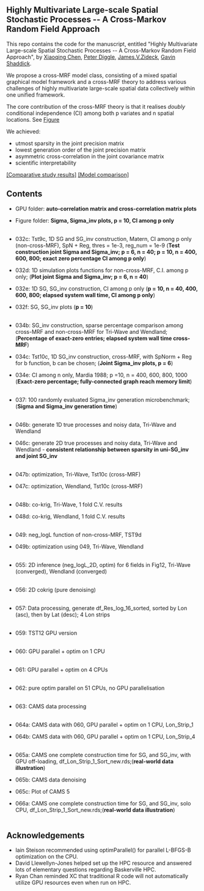 ## Highly Multivariate Large-scale Spatial Stochastic Processes -- A Cross-Markov Random Field Approach

This repo contains the code for the manuscript, entitled "Highly Multivariate Large-scale Spatial Stochastic Processes -- A Cross-Markov Random Field Approach", by [Xiaoqing Chen](https://sites.google.com/view/xiaoqingchen/home), [Peter Diggle](https://www.lancaster.ac.uk/staff/diggle/), [James.V.Zideck](https://www.stat.ubc.ca/users/james-v-zidek-frsc-oc), [Gavin Shaddick](https://scholar.google.com/citations?user=O8brpOcAAAAJ&hl=en).


We propose a cross-MRF model class, consisting of a mixed spatial graphical model framework and a cross-MRF theory to address various challenges of highly multivariate large-scale spatial data collectively within one unified framework. 

The core contribution of the cross-MRF theory is that it realises *doubly* conditional independence (CI) among both p variates and n spatial locations. See [Figure](Assets/) 

We achieved:
  - utmost sparsity in the joint precision matrix
  - lowest generation order of the joint precision matrix
  - asymmetric cross-correlation in the joint covariance matrix
  - scientific interpretability


[[Comparative study results]](Assets/Tables.png) 
[[Model comparison]](Assets/Tab5.png)
    

## Contents
- GPU folder: **auto-correlation matrix and cross-correlation matrix plots** 
- Figure folder: **Sigma, Sigma_inv plots, p = 10, CI among p only** <br><br>

- 032c: Tst9c, 1D SG and SG_inv construction, Matern, CI among p only (non-cross-MRF), SpN + Reg, thres = 1e-3, reg_num = 1e-9 (**Test construction joint Sigma and Sigma_inv; p = 6, n = 40; p = 10, n = 400, 600, 800; exact zero percentage CI among p only**)
- 032d: 1D simulation plots functions for non-cross-MRF, C.I. among p only; (**Plot joint Sigma and Sigma_inv; p = 6, n = 40**) 
- 032e: 1D SG, SG_inv construction, CI among p only (**p = 10, n = 40, 400, 600, 800; elapsed system wall time, CI among p only**)
- 032f: SG, SG_inv plots (**p = 10**) <br><br>

- 034b: SG_inv construction, sparse percentage comparison among cross-MRF and non-cross-MRF for Tri-Wave and Wendland; (**Percentage of exact-zero entries; elapsed system wall time cross-MRF**)  
- 034c: Tst10c, 1D SG_inv construction, cross-MRF, with SpNorm + Reg for b function, b can be chosen; (**Joint Sigma_inv plots, p = 6**)
- 034e: CI among n only, Mardia 1988; p =10, n = 400, 600, 800, 1000 (**Exact-zero percentage; fully-connected graph reach memory limit**) <br><br>
  

- 037: 100 randomly evaluated Sigma_inv generation microbenchmark; (**Sigma and Sigma_inv generation time**) <br><br>

- 046b: generate 1D true processes and noisy data, Tri-Wave and Wendland
- 046c: generate 2D true processes and noisy data, Tri-Wave and Wendland
      - **consistent relationship between sparsity in uni-SG_inv and joint SG_inv** <br><br>

- 047b: optimization, Tri-Wave, Tst10c (cross-MRF)
- 047c: optimization, Wendland, Tst10c (cross-MRF) <br><br>

- 048b: co-krig, Tri-Wave, 1 fold C.V. results
- 048d: co-krig, Wendland, 1 fold C.V. results <br><br>

- 049: neg_logL function of non-cross-MRF, TST9d
- 049b: optimization using 049, Tri-Wave, Wendland <br><br>

- 055: 2D inference (neg_logL_2D, optim) for 6 fields in Fig12, Tri-Wave (converged), Wendland (converged) <br><br>

- 056: 2D cokrig (pure denoising) <br><br>

- 057: Data processing, generate df_Res_log_16_sorted, sorted by Lon (asc), then by Lat (desc); 4 Lon strips <br><br>

- 059: TST12 GPU version <br><br>

- 060: GPU parallel + optim on 1 CPU <br><br>

- 061: GPU parallel + optim on 4 CPUs <br><br>

- 062: pure optim parallel on 51 CPUs, no GPU parallelisation <br><br>

- 063: CAMS data processing <br><br>

- 064a: CAMS data with 060, GPU parallel + optim on 1 CPU, Lon_Strip_1
- 064b: CAMS data with 060, GPU parallel + optim on 1 CPU, Lon_Strip_4 <br><br>

- 065a: CAMS one complete construction time for SG, and SG_inv, with GPU off-loading, df_Lon_Strip_1_Sort_new.rds;(**real-world data illustration**)
- 065b: CAMS data denoising
- 065c: Plot of CAMS 5
  
- 066a: CAMS one complete construction time for SG, and SG_inv, solo CPU, df_Lon_Strip_1_Sort_new.rds;(**real-world data illustration**) <br><br>




## Acknowledgements

- Iain Steison recommended using optimParallel() for parallel L-BFGS-B optimization on the CPU. 
- David Llewellyn-Jones helped set up the HPC resource and answered lots of elementary questions regarding Baskerville HPC. 
- Ryan Chan reminded XC that traditional R code will not automatically utilize GPU resources even when run on HPC. 
